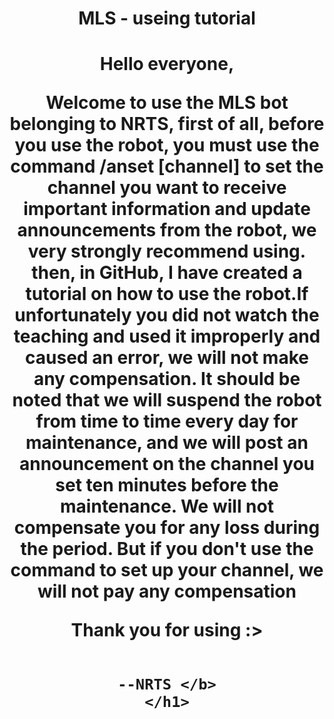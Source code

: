 <p align="center">
    <h1 align="center">
        <b>MLS - useing tutorial</b>
    </h1>
</p>

<p align="center">
    <h1 align="center">
        <b>Hello everyone, 

 

Welcome to use the MLS bot belonging to NRTS, first of all, before you use the robot, you must use the command /anset [channel] to set the channel you want to receive important information and update announcements from the robot, we very strongly recommend using. then, in GitHub, I have created a tutorial on how to use the robot.If unfortunately you did not watch the teaching and used it improperly and caused an error, we will not make any compensation. It should be noted that we will suspend the robot from time to time every day for maintenance, and we will post an announcement on the channel you set ten minutes before the maintenance. We will not compensate you for any loss during the period. But if you don't use the command to set up your channel, we will not pay any compensation 

 

Thank you for using :> 

 

																	--NRTS </b>
    </h1>
